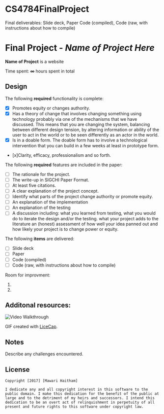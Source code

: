 # CS4784FinalProject
Final deliverables:  Slide deck, Paper Code (compiled), Code (raw, with instructions about how to compile)







# Final Project - *Name of Project Here*

**Name of Project** is a website 

Time spent: **∞** hours spent in total

## Design

The following **required** functionality is complete:

- [x] Promotes equity or changes authority.
- [x] Has a theory of change that involves changing something using technology
probably via one of the mechanisms that we have discussed. 
This means that you are changing the system, balancing between 
different design tension, by altering information or ability of 
the user to act in the world or to be seen differently as an actor in the world.
- [x] Is in a doable form. The doable form has to 
involve a technological intervention that you can build in a few weeks at least in prototype form.
- [x]Clarity, efficacy, professionalism and so forth.



The following **required** features are included in the paper:

- [ ] The rationale for the project.
- [ ] The write-up in SIGCHI Paper Format. 
- [ ] At least five citations.
- [ ] A clear explanation of the project concept.
- [ ] Identify what parts of the project change authority or promote equity.
- [ ] An explanation of the implementation
- [ ] An explanation of the testing
- [ ] A discussion including:
what you learned from testing,
what you would do to iterate the design and/or the testing.
what your project adds to the literature
an (honest) assessment of how well your idea panned out and how likely your project is to change power or equity.

The following **items** are delivered:
- [ ] Slide deck
- [ ] Paper
- [ ] Code (compiled)
- [ ] Code (raw, with instructions about how to compile)

Room for improvment: 

1. 
2. 

## Additonal resources: 

<img src='http://i.imgur.com/link/to/your/gif/file.gif' title='Video Walkthrough' width='' alt='Video Walkthrough' />

GIF created with [LiceCap](http://www.cockos.com/licecap/).

## Notes

Describe any challenges encountered.

## License

    Copyright [2017] [Mawari Haitham]

    I dedicate any and all copyright interest in this software to the
    public domain. I make this dedication for the benefit of the public at
    large and to the detriment of my heirs and successors. I intend this
    dedication to be an overt act of relinquishment in perpetuity of all
    present and future rights to this software under copyright law.

